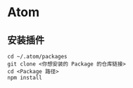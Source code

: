 # Atom
## 安装插件

    cd ~/.atom/packages
    git clone <你想安装的 Package 的仓库链接>
    cd <Package 路径>
    npm install
